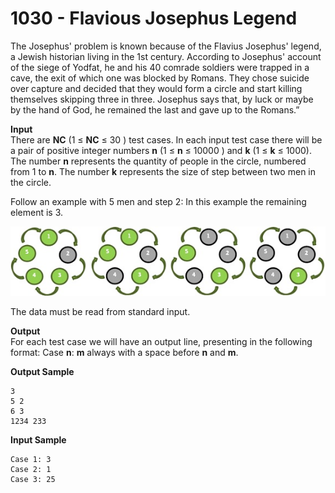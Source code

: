 # 1030 - Flavious Josephus Legend

The Josephus' problem is known because of the Flavius Josephus' legend, a Jewish historian living in the 1st century. According to Josephus' account of the siege of Yodfat, he and his 40 comrade soldiers were trapped in a cave, the exit of which one was blocked by Romans. They chose suicide over capture and decided that they would form a circle and start killing themselves skipping three in three. Josephus says that, by luck or maybe by the hand of God, he remained the last and gave up to the Romans.”

**Input**<br>
There are **NC** (1 ≤ **NC** ≤ 30 ) test cases. In each input test case there will be a pair of positive integer numbers **n** (1 ≤ **n** ≤ 10000 ) and **k** (1 ≤ **k** ≤ 1000). The number **n** represents the quantity of people in the circle, numbered from 1 to **n**. The number **k** represents the size of step between two men in the circle.

Follow an example with 5 men and step 2: In this example the remaining element is 3.

![1030_FlaviousJosephusLegend.jpg](https://github.com/ricrochads/beecrowd-solutions/blob/main/02.%20Ad-Hoc/1030%20-%20Flavious%20Josephus%20Legend/1030_FlaviousJosephusLegend.jpg)

The data must be read from standard input.

**Output**<br>
For each test case we will have an output line, presenting in the following format: Case **n**: **m** always with a space before **n** and **m**.

**Output Sample**
````
3
5 2
6 3
1234 233
````

**Input Sample**
````
Case 1: 3
Case 2: 1
Case 3: 25
````
